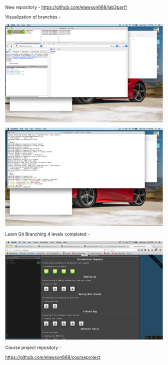 New repository - https://github.com/elawson668/lab3part1

Visualization of branches - 

![gitk](Photos/gitk.png)

![log](Photos/log.png)

Learn Git Branching 4 levels completed - 

![learngit](Photos/learngit.png)

Course project repository - 

https://github.com/elawson668/courseproject

